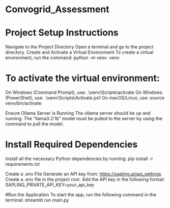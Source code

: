 # Convogrid_Assessment

# Project Setup Instructions
Navigate to the Project Directory
Open a terminal and go to the project directory.
Create and Activate a Virtual Environment
To create a virtual environment, run the command:
python -m venv .venv

# To activate the virtual environment:
On Windows (Command Prompt), use: .\venv\Scripts\activate
On Windows (PowerShell), use: .\venv\Scripts\Activate.ps1
On macOS/Linux, use: source venv/bin/activate

Ensure Ollama Server is Running
The ollama server should be up and running. The "llama3.2:1b" model must be pulled to the server by using the command to pull the model.

# Install Required Dependencies
Install all the necessary Python dependencies by running:
pip install -r requirements.txt

Create a .env File
Generate an API key from: https://sapling.ai/api_settings
Create a .env file in the project root. Add the API key in the following format:
SAPLING_PRIVATE_API_KEY=your_api_key

#Run the Application
To start the app, run the following command in the terminal:
streamlit run main.py
